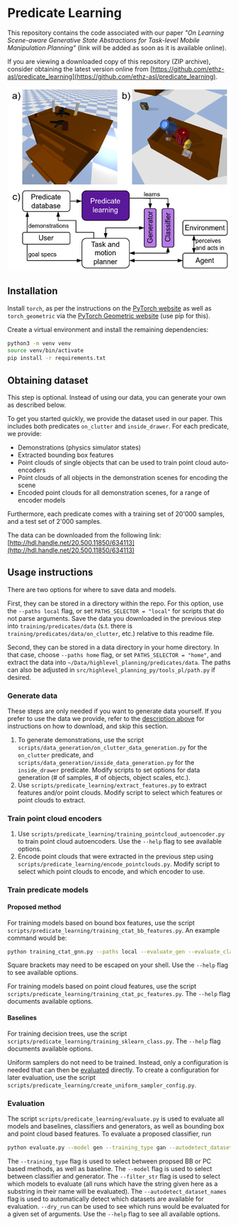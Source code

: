 # Predicate Learning

This repository contains the code associated with our paper *"On Learning Scene-aware Generative State Abstractions for Task-level Mobile Manipulation Planning"* (link will be added as soon as it is available online).

If you are viewing a downloaded copy of this repository (ZIP archive), consider obtaining the latest version online from [https://github.com/ethz-asl/predicate_learning](https://github.com/ethz-asl/predicate_learning).

![](data/figures/title_figure_v0.png)

## Installation

Install `torch`, as per the instructions on the [PyTorch website](https://pytorch.org/get-started/locally/) as well as `torch_geometric` via the [PyTorch Geometric website](https://pytorch-geometric.readthedocs.io/en/latest/install/installation.html) (use pip for this).

Create a virtual environment and install the remaining dependencies:

```bash
python3 -m venv venv
source venv/bin/activate
pip install -r requirements.txt
``` 

## Obtaining dataset

This step is optional. Instead of using our data, you can generate your own as described below.

To get you started quickly, we provide the dataset used in our paper. This includes both predicates `on_clutter` and `inside_drawer`. For each predicate, we provide:

- Demonstrations (physics simulator states)
- Extracted bounding box features
- Point clouds of single objects that can be used to train point cloud auto-encoders
- Point clouds of all objects in the demonstration scenes for encoding the scene
- Encoded point clouds for all demonstration scenes, for a range of encoder models

Furthermore, each predicate comes with a training set of 20'000 samples, and a test set of 2'000 samples.

The data can be downloaded from the following link: [http://hdl.handle.net/20.500.11850/634113](http://hdl.handle.net/20.500.11850/634113)

## Usage instructions

There are two options for where to save data and models.

First, they can be stored in a directory within the repo. For this option, use the `--paths local` flag, or set `PATHS_SELECTOR = "local"` for scripts that do not parse arguments. Save the data you downloaded in the previous step into `training/predicates/data` (s.t. there is `training/predicates/data/on_clutter`, etc.) relative to this readme file.

Second, they can be stored in a data directory in your home directory. In that case, choose `--paths home` flag, or set `PATHS_SELECTOR = "home"`, and extract the data into `~/Data/highlevel_planning/predicates/data`. The paths can also be adjusted in `src/highlevel_planning_py/tools_pl/path.py` if desired.

### Generate data

These steps are only needed if you want to generate data yourself. If you prefer to use the data we provide, refer to the [description above](#obtaining-dataset) for instructions on how to download, and skip this section.

1. To generate demonstrations, use the script `scripts/data_generation/on_clutter_data_generation.py` for the `on_clutter` predicate, and `scripts/data_generation/inside_data_generation.py` for the `inside_drawer` predicate. Modify scripts to set options for data generation (# of samples, # of objects, object scales, etc.).
2. Use `scripts/predicate_learning/extract_features.py` to extract features and/or point clouds. Modify script to select which features or point clouds to extract.

### Train point cloud encoders

1. Use `scripts/predicate_learning/training_pointcloud_autoencoder.py` to train point cloud autoencoders. Use the `--help` flag to see available options.
2. Encode point clouds that were extracted in the previous step using `scripts/predicate_learning/encode_pointclouds.py`. Modify script to select which point clouds to encode, and which encoder to use.

### Train predicate models

#### Proposed method

For training models based on bound box features, use the script `scripts/predicate_learning/training_ctat_bb_features.py`. An example command would be:

```bash
python training_ctat_gnn.py --paths local --evaluate_gen --evaluate_class --predicate_name on_clutter --dataset_id 220831-175353_demonstrations_features --random_seed 12 --num_class_it 30000 --num_adversarial_it 30000 --batch_size 16 --learning_rate 0.001 --feature_version v1 --gen_loss_components disc --data_normalization_class first_arg --data_normalization_disc_gen first_arg --gen_normalize_output False --dataset_size -1 hybrid --model_version v2 --include_surrounding True --scene_encoding_dim 16 --class_encoder_type mlp --class_encoder_layers [64,32] --class_main_net_layers [64,32] --disc_encoder_type mlp --disc_encoder_layers [] --disc_main_net_layers [64,32,12] --gen_encoder_type mlp --gen_encoder_layers [64,32] --gen_main_net_layers [12,12]
```

Square brackets may need to be escaped on your shell. Use the `--help` flag to see available options.

For training models based on point cloud features, use the script `scripts/predicate_learning/training_ctat_pc_features.py`. The `--help` flag documents available options.

#### Baselines

For training decision trees, use the script `scripts/predicate_learning/training_sklearn_class.py`. The `--help` flag documents available options.

Uniform samplers do not need to be trained. Instead, only a configuration is needed that can then be [evaluated](#evaluation) directly. To create a configuration for later evaluation, use the script `scripts/predicate_learning/create_uniform_sampler_config.py`.

### Evaluation

The script `scripts/predicate_learning/evaluate.py` is used to evaluate all models and baselines, classifiers and generators, as well as bounding box and point cloud based features. To evaluate a proposed classifier, run

```bash
python evaluate.py --model gen --training_type gan --autodetect_dataset_names --filter_str 230818_100813
```

The `--training_type` flag is used to select between propsed BB or PC based methods, as well as baseline. The `--model` flag is used to select between classifier and generator. The `--filter_str` flag is used to select which models to evaluate (all runs which have the string given here as a substring in their name will be evaluated). The `--autodetect_dataset_names` flag is used to automatically detect which datasets are available for evaluation. `--dry_run` can be used to see which runs would be evaluated for a given set of arguments. Use the `--help` flag to see all available options.
